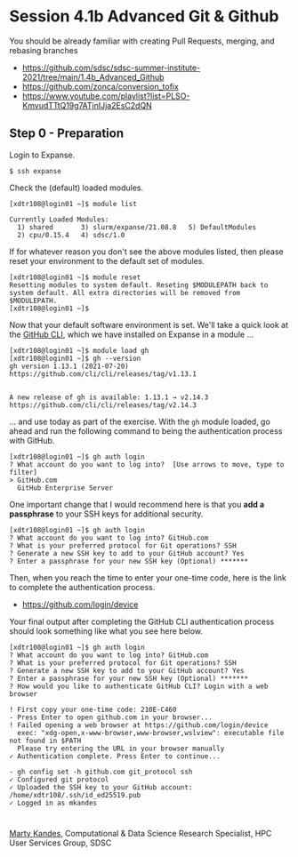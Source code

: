 # Session 4.1b Advanced Git & Github

You should be already familiar with creating Pull Requests, merging, and rebasing branches

- https://github.com/sdsc/sdsc-summer-institute-2021/tree/main/1.4b_Advanced_Github
- https://github.com/zonca/conversion_tofix
- https://www.youtube.com/playlist?list=PLSO-KmvudTTtQ19g7ATjnIJja2EsC2dQN


## Step 0 - Preparation

Login to Expanse.

```
$ ssh expanse
```

Check the (default) loaded modules.

```
[xdtr108@login01 ~]$ module list

Currently Loaded Modules:
  1) shared       3) slurm/expanse/21.08.8   5) DefaultModules
  2) cpu/0.15.4   4) sdsc/1.0
```

If for whatever reason you don't see the above modules listed, then please reset your environment to the default set of modules.

```
[xdtr108@login01 ~]$ module reset
Resetting modules to system default. Reseting $MODULEPATH back to system default. All extra directories will be removed from $MODULEPATH.
[xdtr108@login01 ~]$
```

Now that your default software environment is set. We'll take a quick look at the [GitHub CLI](https://cli.github.com), which we have installed on Expanse in a module ...

```
[xdtr108@login01 ~]$ module load gh
[xdtr108@login01 ~]$ gh --version
gh version 1.13.1 (2021-07-20)
https://github.com/cli/cli/releases/tag/v1.13.1


A new release of gh is available: 1.13.1 → v2.14.3
https://github.com/cli/cli/releases/tag/v2.14.3
```

... and use today as part of the exercise. With the `gh` module loaded, go ahead and run the following command to being the authentication process with GitHub.

```
[xdtr108@login01 ~]$ gh auth login
? What account do you want to log into?  [Use arrows to move, type to filter]
> GitHub.com
  GitHub Enterprise Server
```

One important change that I would recommend here is that you **add a passphrase** to your SSH keys for additional security. 

```
[xdtr108@login01 ~]$ gh auth login
? What account do you want to log into? GitHub.com
? What is your preferred protocol for Git operations? SSH
? Generate a new SSH key to add to your GitHub account? Yes
? Enter a passphrase for your new SSH key (Optional) *******
```

Then, when you reach the time to enter your one-time code, here is the link to complete the authentication process. 

- https://github.com/login/device

Your final output after completing the GitHub CLI authentication process should look something like what you see here below. 

```
[xdtr108@login01 ~]$ gh auth login
? What account do you want to log into? GitHub.com
? What is your preferred protocol for Git operations? SSH
? Generate a new SSH key to add to your GitHub account? Yes
? Enter a passphrase for your new SSH key (Optional) *******
? How would you like to authenticate GitHub CLI? Login with a web browser

! First copy your one-time code: 210E-C460
- Press Enter to open github.com in your browser... 
! Failed opening a web browser at https://github.com/login/device
  exec: "xdg-open,x-www-browser,www-browser,wslview": executable file not found in $PATH
  Please try entering the URL in your browser manually
✓ Authentication complete. Press Enter to continue...

- gh config set -h github.com git_protocol ssh
✓ Configured git protocol
✓ Uploaded the SSH key to your GitHub account: /home/xdtr108/.ssh/id_ed25519.pub
✓ Logged in as mkandes
```

#

[Marty Kandes](https://github.com/mkandes), Computational & Data Science Research Specialist, HPC User Services Group, SDSC

